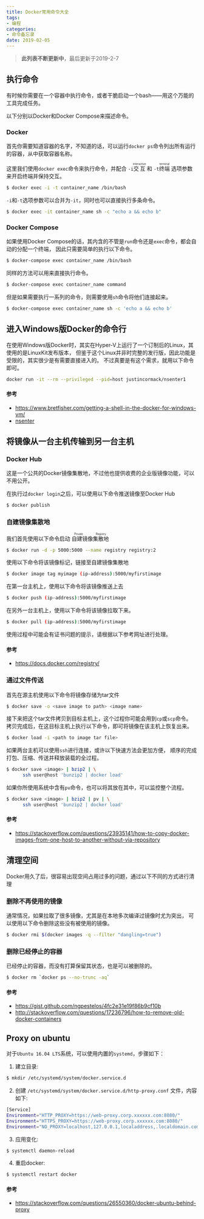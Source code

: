 ```yaml
---
title: Docker常用命令大全
tags:
- 编程
categories:
- 命令备忘录
date: 2019-02-05
---
```


> **此列表不断更新中**，最后更新于2019-2-7

## 执行命令

有时候你需要在一个容器中执行命令，或者干脆启动一个bash——用这个万能的工具完成任务。

以下分别以Docker和Docker Compose来描述命令。

### Docker

首先你需要知道容器的名字，不知道的话，可以运行`docker ps`命令列出所有运行的容器，从中获取容器名称。

这里我们使用`docker exec`命令来执行命令，并配合
`-i`<ruby>交互<rt>interactive</rt></ruby>
和
`-t`<ruby>终端<rt>terminal</rt></ruby>
选项参数来开启终端并保持交互。

```bash
$ docker exec -i -t container_name /bin/bash
```

`-i`和`-t`选项参数可以合并为`-it`，同时也可以直接执行多条命令。

```bash
$ docker exec -it container_name sh -c "echo a && echo b"
```

### Docker Compose

如果使用Docker Compose的话，其内含的不管是`run`命令还是`exec`命令，都会自动的分配一个终端，
因此只需要简单的执行以下命令。

```bash
$ docker-compose exec container_name /bin/bash
```

同样的方法可以用来直接执行命令。

```bash
$ docker-compose exec container_name command
```

但是如果需要执行一系列的命令，则需要使用`sh`命令将他们连接起来。

```bash
$ docker-compose exec container_name sh -c 'echo a && echo b' 
```

## 进入Windows版Docker的命令行

在使用Windows版Docker时，其实在Hyper-V上运行了一个订制后的Linux，其使用的是LinuxKit发布版本，
但鉴于这个Linux并非时完整的发行版，因此功能是受限的，其实很少是有需要直接进入的。
不过真要是有这个需求，就用以下命令即可。

```bash
docker run -it --rm --privileged --pid=host justincormack/nsenter1
```

#### 参考

* <https://www.bretfisher.com/getting-a-shell-in-the-docker-for-windows-vm/>
* [nsenter](https://github.com/justincormack/nsenter1)

## 将镜像从一台主机传输到另一台主机

### Docker Hub

这是一个公共的Docker镜像集散地，不过他也提供收费的企业版镜像功能，可以不用公开。

在执行过`docker login`之后，可以使用以下命令推送镜像至Docker Hub

```bash
$ docker publish
```

### 自建镜像集散地

我们首先使用以下命令启动
<ruby>自建镜像集散地<rt>Private Registry</rt></ruby>

```bash
$ docker run -d -p 5000:5000 --name registry registry:2
```

使用以下命令将该镜像标记，链接至自建镜像集散地

```bash
$ docker image tag myimage (ip-address):5000/myfirstimage
```

在第一台主机上，使用以下命令将该镜像推送上去

```bash
$ docker push (ip-address):5000/myfirstimage
```

在另外一台主机上，使用以下命令将该镜像拉取下来。

```bash
$ docker pull (ip-address):5000/myfirstimage
```

使用过程中可能会有证书问题的提示，请根据以下参考网址进行处理。

#### 参考

* <https://docs.docker.com/registry/>


### 通过文件传送

首先在源主机使用以下命令将镜像存储为tar文件

```bash
$ docker save -o <save image to path> <image name>
```

接下来把这个tar文件拷贝到目标主机上，这个过程你可能会用到`cp`或`scp`命令。
拷贝完成后，在这目标主机上执行以下命令，即可将镜像在该主机上恢复出来。

```bash
$ docker load -i <path to image tar file>
```

如果两台主机可以使用`ssh`进行连接，或许以下快速方法会更加方便，
顺序的完成打包、压缩、传送并释放装载的全过程。

```bash
$ docker save <image> | bzip2 | \
      ssh user@host 'bunzip2 | docker load'
```

如果你所使用系统中含有`pv`命令，也可以将其放在其中，可以监控整个流程。

```bash
$ docker save <image> | bzip2 | pv | \
      ssh user@host 'bunzip2 | docker load'
```

#### 参考

* <https://stackoverflow.com/questions/23935141/how-to-copy-docker-images-from-one-host-to-another-without-via-repository>


## 清理空间

Docker用久了后，很容易出现空间占用过多的问题，通过以下不同的方式进行清理

### 删除不再使用的镜像

通常情况，如果拉取了很多镜像，尤其是在本地多次编译过镜像时尤为突出，
可以使用以下命令删除这些没有被使用的镜像。

```bash
$ docker rmi $(docker images -q --filter "dangling=true")
```

### 删除已经停止的容器

已经停止的容器，而没有打算保留其状态，也是可以被删除的。

```bash
$ docker rm `docker ps --no-trunc -aq`
```

#### 参考

* <https://gist.github.com/ngpestelos/4fc2e31e19f86b9cf10b> 
* <http://stackoverflow.com/questions/17236796/how-to-remove-old-docker-containers> 

## Proxy on ubuntu

对于`Ubuntu 16.04 LTS`系统，可以使用内置的`systemd`，步骤如下：

1. 建立目录:

```bash
$ mkdir /etc/systemd/system/docker.service.d
```

2. 创建 `/etc/systemd/system/docker.service.d/http-proxy.conf` 文件，内容如下:

```bash
[Service]
Environment="HTTP_PROXY=https://web-proxy.corp.xxxxxx.com:8080/"
Environment="HTTPS_PROXY=https://web-proxy.corp.xxxxxx.com:8080/"
Environment="NO_PROXY=localhost,127.0.0.1,localaddress,.localdomain.com"
```

3. 应用变化:

```bash
$ systemctl daemon-reload
```

4. 重启docker:

```bash
$ systemctl restart docker
```

#### 参考

* <https://stackoverflow.com/questions/26550360/docker-ubuntu-behind-proxy> 

